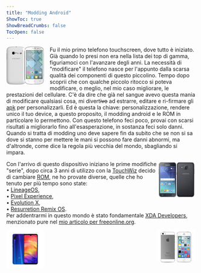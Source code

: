 ```yaml
---
title: "Modding Android"
ShowToc: true
ShowBreadCrumbs: false
TocOpen: false
---
```


<div style="float: left; margin-right: 15px">
<img src="/alcatel.png" alt="Alcatel Onetouch Pop C3" width="100"/></div>
    <p align="left">Fu il mio primo telefono touchscreen, dove tutto è iniziato. Già quando lo presi non era nella lista dei top di gamma, figuriamoci con l'avanzare degli anni. La necessità di "modificare" il telefono nasce per l'appunto dalla scarsa qualità dei componenti di questo piccolino. Tempo dopo scoprii che con qualche piccolo ritocco si poteva modificare, o meglio, nel mio caso migliorare, le prestazioni del cellulare. C'è da dire che già nel sangue avevo questa mania di modificare qualsiasi cosa, mi divert<s>ivo</s> ad estrarre, editare e ri-firmare gli <a href="https://it.wikipedia.org/wiki/APK_(formato_di_file)" target="_blank" rel="noopener noreferrer">apk</a> per personalizzarli. Ed è questa la chiave: personalizzazione, rendere unico il tuo device, a questo proposito, il modding android e le ROM in particolare lo permettono. Con questo telefono feci poco, provai con scarsi risultati a migliorarlo fino all'esasperazione, in sostanza feci solo danni. Quando si tratta di modding uno deve sapere fin da subito che se non si sa dove si stanno per mettere le mani si possono fare danni abnormi, ma d'altronde, come dice la regola più vecchia del mondo, sbagliando si impara.</p>

<div style="float: right; margin-right: 4px">
<img src="/j5.png" alt="Samsung Galaxy J5 2015" width="100"/></div>
    <p align="left">Con l'arrivo di questo dispositivo iniziano le prime modifiche "serie", dopo circa 3 anni di utilizzo con la <a href="https://it.wikipedia.org/wiki/TouchWiz" target="_blank" rel="noopener noreferrer">TouchWiz</a> decido di cambiare <a href="https://it.wikipedia.org/wiki/Read_Only_Memory#ROM_dispositivi_mobiliROM" target="_blank" rel="noopener noreferrer">ROM</a>, ne ho provate diverse, quelle che ho tenuto per più tempo sono state:<br>
     • <a href="https://lineageos.org/" target="_blank" rel="noopener noreferrer">LineageOS</a>,<br>
     • <a href="https://download.pixelexperience.org/" target="_blank" rel="noopener noreferrer">Pixel Experience</a>,<br>
     • <a href="https://evolution-x.org/" target="_blank" rel="noopener noreferrer">Evolution X</a>,<br>
     • <a href="https://resurrectionremix.com/" target="_blank" rel="noopener noreferrer">Resurretion Remix OS</a>.<br>
    Per addentrarmi in questo mondo è stato fondamentale <a href="https://www.xda-developers.com/" target="_blank" rel="noopener noreferrer">XDA Developers</a>, menzionato pure nel <a href="https://www.freeonline.org/migliori/migliori-siti-per-android.html" target="_blank" rel="noopener noreferrer">mio articolo per freeonline.org</a>.</p>

<div style="float: left; margin-right: 4px">
<img src="/rn7.png" alt="Redmi Note 7" width="100"/></div>
    <p align="left"></p>

<div style="float: right; margin-right: 4px">
<img src="/i5s.png" alt="iPhone 5S" width="100"/></div>
    <p align="left"></p>